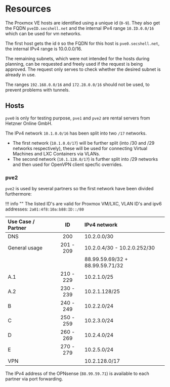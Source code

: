 # Resources

The Proxmox VE hosts are identified using a unique id (`0-9`). They also get the FQDN `pveID.secshell.net` and the internal IPv4 range `10.ID.0.0/16` which can be used for vm networks.

The first host gets the id `0` so the FQDN for this host is `pve0.secshell.net`, the internal IPv4 range is 10.0.0.0/16.

The remaining subnets, which were not intended for the hosts during planning, can be requested and freely used if the request is being approved.
The request only serves to check whether the desired subnet is already in use.

The ranges `192.168.0.0/16` and `172.28.0.0/16` should not be used, to prevent problems with tunnels.

## Hosts
`pve0` is only for testing purpose, `pve1` and `pve2` are rental servers from Hetzner Online GmbH.

The IPv4 network `10.1.0.0/16` has been split into two `/17` networks.

- The first network (`10.1.0.0/17`) will be further split (into /30 and /29 networks respectively), these will be used for connecting Virtual Machines and LXC Containers via VLANs.
- The second network (`10.1.128.0/17`) is further split into /29 networks and then used for OpenVPN client specfic overrides. 

### pve2
`pve2` is used by several partners so the first network have been divided furthermore:

!!! info ""
    The listed ID's are valid for Proxmox VM/LXC, VLAN ID's and ipv6 addresses: <code>2a01:4f8:10a:b88:ID::/80</code>


| Use Case / Partner                |      ID     | IPv4 network                                 |
|:----------------------------------|:-----------:|:---------------------------------------------|
| DNS                               | 200         | 10.2.0.0/30                                  |
| General usage                     | 201  -  209 | 10.2.0.4/30 - 10.2.0.252/30                  |
|                                   |             | 88.99.59.69/32 + 88.99.59.71/32              |
| A.1                               | 210  -  229 | 10.2.1.0/25                                  |
| A.2                               | 230  -  239 | 10.2.1.128/25                                |
| B                                 | 240  -  249 | 10.2.2.0/24                                  |
| C                                 | 250  -  259 | 10.2.3.0/24                                  |
| D                                 | 260  -  269 | 10.2.4.0/24                                  |
| E                                 | 270  -  279 | 10.2.5.0/24                                  |
| VPN                               |             | 10.2.128.0/17                                |

The IPv4 address of the OPNsense (`88.99.59.71`) is available to each partner via port forwarding.
